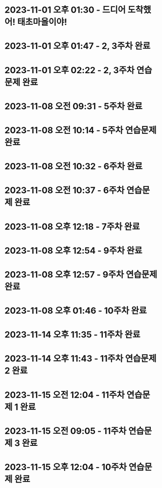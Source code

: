 # 2023-11-01 오후 01:30 - 드디어 도착했어! 태초마을이야!
# 2023-11-01 오후 01:47 - 2, 3주차 완료
# 2023-11-01 오후 02:22 - 2, 3주차 연습문제 완료

# 2023-11-08 오전 09:31 - 5주차 완료
# 2023-11-08 오전 10:14 - 5주차 연습문제 완료

# 2023-11-08 오전 10:32 - 6주차 완료
# 2023-11-08 오전 10:37 - 6주차 연습문제 완료

# 2023-11-08 오후 12:18 - 7주차 완료

# 2023-11-08 오후 12:54 - 9주차 완료
# 2023-11-08 오후 12:57 - 9주차 연습문제 완료

# 2023-11-08 오후 01:46 - 10주차 완료

# 2023-11-14 오후 11:35 - 11주차 완료
# 2023-11-14 오후 11:43 - 11주차 연습문제 2 완료
# 2023-11-15 오전 12:04 - 11주차 연습문제 1 완료
# 2023-11-15 오전 09:05 - 11주차 연습문제 3 완료

# 2023-11-15 오후 12:04 - 10주차 연습문제 완료